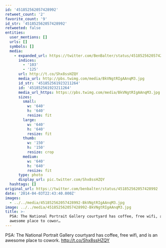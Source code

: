 ```yaml
---
id: '451852562057428992'
retweet_count: '2'
favorite_count: '9'
id_str: '451852562057428992'
retweeted: false
entities:
  user_mentions: []
  urls: []
  symbols: []
  media:
    - expanded_url: https://twitter.com/BenBalter/status/451852562057428992/photo/1
      indices:
        - '103'
        - '125'
      url: http://t.co/Shx8ssHZQY
      media_url: http://pbs.twimg.com/media/BkVNgtRIgAAnqM3.jpg
      id_str: '451852561923211264'
      id: '451852561923211264'
      media_url_https: https://pbs.twimg.com/media/BkVNgtRIgAAnqM3.jpg
      sizes:
        small:
          w: '640'
          h: '640'
          resize: fit
        large:
          w: '640'
          h: '640'
          resize: fit
        thumb:
          w: '150'
          h: '150'
          resize: crop
        medium:
          w: '640'
          h: '640'
          resize: fit
      type: photo
      display_url: pic.twitter.com/Shx8ssHZQY
  hashtags: []
original_url: https://twitter.com/benbalter/status/451852562057428992
date: '2014-04-03T22:43:40.000Z'
images:
  - ../../media/451852562057428992-BkVNgtRIgAAnqM3.jpg
image: ../../media/451852562057428992-BkVNgtRIgAAnqM3.jpg
title: >-
  PSA: The National Portrait Gallery courtyard has coffee, free wifi, and is an
  awesome place to cowor…
---
```


PSA: The National Portrait Gallery courtyard has coffee, free wifi, and is an awesome place to cowork. http://t.co/Shx8ssHZQY